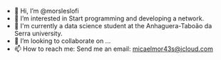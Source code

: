 - 👋 Hi, I’m @morsleslofi
- 👀 I’m interested in Start programming and developing a network. 
- 🌱 I'm currently a data science student at the Anhaguera-Taboão da Serra university.
- 💞️ I’m looking to collaborate on ...
- 📫 How to reach me: Send me an email: micaelmor43s@icloud.com

<!---
morsleslofi/morsleslofi is a ✨ special ✨ repository because its `README.md` (this file) appears on your GitHub profile.
You can click the Preview link to take a look at your changes.
--->
